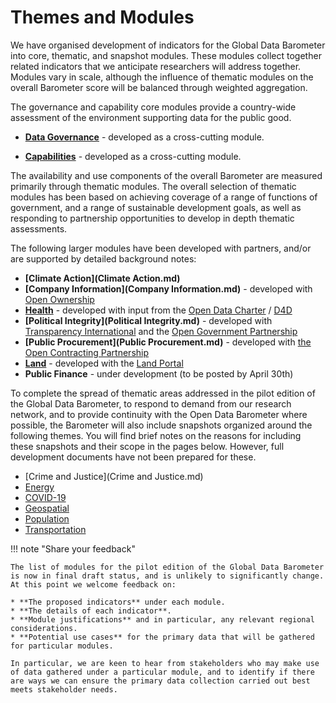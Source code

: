 # Themes and Modules

We have organised development of indicators for the Global Data Barometer into core, thematic, and snapshot modules. These modules collect together related indicators that we anticipate researchers will address together. Modules vary in scale, although the influence of thematic modules on the overall Barometer score will be balanced through weighted aggregation.
 
The governance and capability core modules provide a country-wide assessment of the environment supporting data for the public good. 


* **[Data Governance](Governance.md)** - developed as a cross-cutting module.

* **[Capabilities](Capabilities.md)**  - developed as a cross-cutting module.

The availability and use components of the overall Barometer are measured primarily through thematic modules.
The overall selection of thematic modules has been based on achieving coverage of a range of functions of government, and a range of sustainable development goals, as well as responding to partnership opportunities to develop in depth thematic assessments.

The following larger modules have been developed with partners, and/or are supported by detailed background notes:


* **[Climate Action](Climate Action.md)** 
* **[Company Information](Company Information.md)** - developed with [Open Ownership](https://www.openownership.org/)
* **[Health](Health.md)** - developed with input from the [Open Data Charter](https://opendatacharter.net/) / [D4D](https://www.d4d.net/)
* **[Political Integrity](Political Integrity.md)** - developed with [Transparency International](https://www.transparency.org/en) and the [Open Government Partnership](https://www.opengovpartnership.org/)
* **[Public Procurement](Public Procurement.md)** - developed with [the Open Contracting Partnership](https://www.open-contracting.org)
* **[Land](Land.md)** - developed with the [Land Portal](https://www.landportal.org)
* **Public Finance** - under development (to be posted by April 30th)

To complete the spread of thematic areas addressed in the pilot edition of the Global Data Barometer, to respond to demand from our research network, and to provide continuity with the Open Data Barometer where possible, the Barometer will also include snapshots organized around the following themes. You will find brief notes on the reasons for including these snapshots and their scope in the pages below. However, full development documents have not been prepared for these. 

* [Crime and Justice](Crime and Justice.md)
* [Energy](Energy.md)
* [COVID-19](COVID-19.md)
* [Geospatial](Geospatial.md)
* [Population](Population.md)
* [Transportation](Transportation.md)

!!! note "Share your feedback"

    The list of modules for the pilot edition of the Global Data Barometer is now in final draft status, and is unlikely to significantly change. At this point we welcome feedback on: 
    
    * **The proposed indicators** under each module. 
    * **The details of each indicator**.
    * **Module justifications** and in particular, any relevant regional considerations.
    * **Potential use cases** for the primary data that will be gathered for particular modules.

    In particular, we are keen to hear from stakeholders who may make use of data gathered under a particular module, and to identify if there are ways we can ensure the primary data collection carried out best meets stakeholder needs. 
